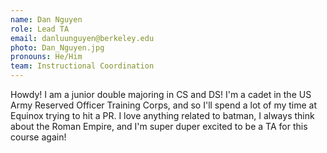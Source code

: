 ```yaml
---
name: Dan Nguyen
role: Lead TA
email: danluunguyen@berkeley.edu 
photo: Dan_Nguyen.jpg
pronouns: He/Him
team: Instructional Coordination
---
```

Howdy! I am a junior double majoring in CS and DS! I'm a cadet in the US Army Reserved Officer Training Corps, and so I'll spend a lot of my time at Equinox trying to hit a PR. I love anything related to batman, I always think about the Roman Empire, and I'm super duper excited to be a TA for this course again!
